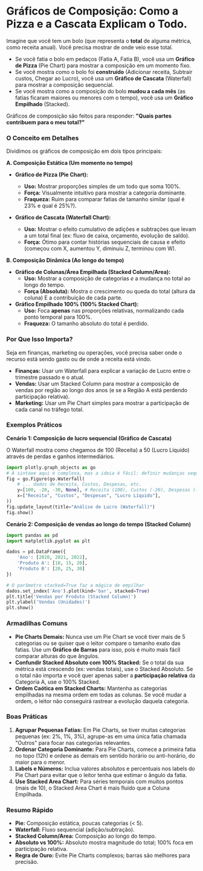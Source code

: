 # Gráficos de Composição: Como a Pizza e a Cascata Explicam o Todo.

Imagine que você tem um bolo (que representa o **total** de alguma métrica, como receita anual). Você precisa mostrar de onde veio esse total.

- Se você fatia o bolo em pedaços (Fatia A, Fatia B), você usa um **Gráfico de Pizza** (Pie Chart) para mostrar a composição em um momento fixo.
- Se você mostra como o bolo foi **construído** (Adicionar receita, Subtrair custos, Chegar ao Lucro), você usa um **Gráfico de Cascata** (Waterfall) para mostrar a composição sequencial.
- Se você mostra como a composição do bolo **mudou a cada mês** (as fatias ficaram maiores ou menores com o tempo), você usa um **Gráfico Empilhado** (Stacked).

Gráficos de composição são feitos para responder: **"Quais partes contribuem para o meu total?"**

### O Conceito em Detalhes

Dividimos os gráficos de composição em dois tipos principais:

**A. Composição Estática (Um momento no tempo)**

- **Gráfico de Pizza (Pie Chart):**
    - **Uso:** Mostrar proporções simples de um todo que soma 100%.
    - **Força:** Visualmente intuitivo para mostrar a categoria dominante.
    - **Fraqueza:** Ruim para comparar fatias de tamanho similar (qual é 23% e qual é 25%?).

- **Gráfico de Cascata (Waterfall Chart):**
    - **Uso:** Mostrar o efeito cumulativo de adições e subtrações que levam a um total final (ex: fluxo de caixa, orçamento, evolução de saldo).
    - **Força:** Ótimo para contar histórias sequenciais de causa e efeito (começou com X, aumentou Y, diminuiu Z, terminou com W).

**B. Composição Dinâmica (Ao longo do tempo)**

- **Gráfico de Colunas/Área Empilhada (Stacked Column/Area):**
    - **Uso:** Mostrar a composição de categorias *e* a mudança no total ao longo do tempo.
    - **Força (Absoluta):** Mostra o crescimento ou queda do total (altura da coluna) E a contribuição de cada parte.
- **Gráfico Empilhado 100% (100% Stacked Chart):**
    - **Uso:** Foca **apenas** nas proporções relativas, normalizando cada ponto temporal para 100%.
    - **Fraqueza:** O tamanho absoluto do total é perdido.

### Por Que Isso Importa?

Seja em finanças, marketing ou operações, você precisa saber onde o recurso está sendo gasto ou de onde a receita está vindo.

- **Finanças:** Usar um Waterfall para explicar a variação de Lucro entre o trimestre passado e o atual.
- **Vendas:** Usar um Stacked Column para mostrar a composição de vendas por região ao longo dos anos (e se a Região A está perdendo participação relativa).
- **Marketing:** Usar um Pie Chart simples para mostrar a participação de cada canal no tráfego total.

### Exemplos Práticos

**Cenário 1: Composição de lucro sequencial (Gráfico de Cascata)**

O Waterfall mostra como chegamos de 100 (Receita) a 50 (Lucro Líquido) através de perdas e ganhos intermediários.

```python
import plotly.graph_objects as go
# A sintaxe aqui é complexa, mas a ideia é fácil: definir mudanças sequenciais
fig = go.Figure(go.Waterfall(
    # ... dados de Receita, Custos, Despesas, etc.
    y=[100, -20, -30, None], # Receita (100), Custos (-20), Despesas (-30), Lucro (None=Total)
    x=["Receita", "Custos", "Despesas", "Lucro Líquido"],
))
fig.update_layout(title="Análise de Lucro (Waterfall)")
fig.show()
```

**Cenário 2: Composição de vendas ao longo do tempo (Stacked Column)**

```python
import pandas as pd
import matplotlib.pyplot as plt

dados = pd.DataFrame({
    'Ano': [2020, 2021, 2022],
    'Produto A': [10, 15, 20],
    'Produto B': [20, 25, 30] 
})

# O parâmetro stacked=True faz a mágica de empilhar
dados.set_index('Ano').plot(kind='bar', stacked=True)
plt.title('Vendas por Produto (Stacked Column)')
plt.ylabel('Vendas (Unidades)')
plt.show()
```

### Armadilhas Comuns

- **Pie Charts Demais:** Nunca use um Pie Chart se você tiver mais de 5 categorias ou se quiser que o leitor compare o tamanho exato das fatias. Use um **Gráfico de Barras** para isso, pois é muito mais fácil comparar alturas do que ângulos.
- **Confundir Stacked Absoluto com 100% Stacked:** Se o total da sua métrica está crescendo (ex: vendas totais), use o Stacked Absoluto. Se o total não importa e você quer apenas saber a **participação relativa** da Categoria A, use o 100% Stacked.
- **Ordem Caótica em Stacked Charts:** Mantenha as categorias empilhadas na mesma ordem em todas as colunas. Se você mudar a ordem, o leitor não conseguirá rastrear a evolução daquela categoria.

### Boas Práticas

1.  **Agrupar Pequenas Fatias:** Em Pie Charts, se tiver muitas categorias pequenas (ex: 2%, 1%, 3%), agrupe-as em uma única fatia chamada "Outros" para focar nas categorias relevantes.
2.  **Ordenar Categoria Dominante:** Para Pie Charts, comece a primeira fatia no topo (12h) e ordene as demais em sentido horário ou anti-horário, do maior para o menor.
3.  **Labels e Números:** Inclua valores absolutos e percentuais nos labels do Pie Chart para evitar que o leitor tenha que estimar o ângulo da fatia.
4.  **Use Stacked Area Chart:** Para séries temporais com muitos pontos (mais de 10), o Stacked Area Chart é mais fluido que a Coluna Empilhada.

### Resumo Rápido
- **Pie:** Composição estática, poucas categorias (< 5).
- **Waterfall:** Fluxo sequencial (adição/subtração).
- **Stacked Column/Area:** Composição ao longo do tempo.
- **Absoluto vs 100%:** Absoluto mostra magnitude do total; 100% foca em participação relativa.
- **Regra de Ouro:** Evite Pie Charts complexos; barras são melhores para precisão.